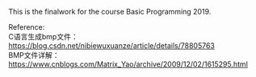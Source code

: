 This is the finalwork for the course Basic Programming 2019.

Reference:  
C语言生成bmp文件： https://blog.csdn.net/nibiewuxuanze/article/details/78805763  
BMP文件详解： https://www.cnblogs.com/Matrix_Yao/archive/2009/12/02/1615295.html  
